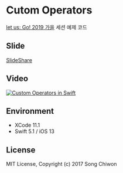 # Cutom Operators

[let us: Go! 2019 가을](https://iosdevkor.github.io/let_us_go_2019_fall_review/) 세션 예제 코드

## Slide

[SlideShare](https://www.slideshare.net/ChiwonSong/20191116-custom-operators-in-swift)

## Video

[![Custom Operators in Swift](https://img.youtube.com/vi/ZLCYtCxd98s/0.jpg)](https://www.youtube.com/watch?v=ZLCYtCxd98s&list=PL03rJBlpwTaD6HmnyeLW5Pv-nz2aEm-MS&index=5)

## Environment

- XCode 11.1
- Swift 5.1 / iOS 13

## License

MIT License, Copyright (c) 2017 Song Chiwon
